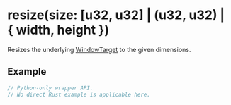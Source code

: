 # resize(size: [u32, u32] | (u32, u32) | { width, height })

Resizes the underlying [WindowTarget](https://fragmentcolor.org/api/targets/windowtarget) to the given dimensions.

## Example

```rust
// Python-only wrapper API.
// No direct Rust example is applicable here.
```
